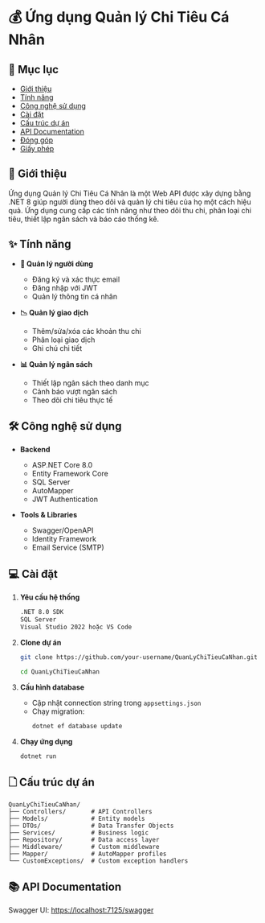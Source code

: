 # 💰 Ứng dụng Quản lý Chi Tiêu Cá Nhân






## 📑 Mục lục

- [Giới thiệu](#-giới-thiệu)
- [Tính năng](#-tính-năng)
- [Công nghệ sử dụng](#-công-nghệ-sử-dụng)
- [Cài đặt](#-cài-đặt)
- [Cấu trúc dự án](#-cấu-trúc-dự-án)
- [API Documentation](#-api-documentation)
- [Đóng góp](#-đóng-góp)
- [Giấy phép](#-giấy-phép)

## 🌟 Giới thiệu

Ứng dụng Quản lý Chi Tiêu Cá Nhân là một Web API được xây dựng bằng .NET 8 giúp người dùng theo dõi và quản lý chi tiêu của họ một cách hiệu quả. Ứng dụng cung cấp các tính năng như theo dõi thu chi, phân loại chi tiêu, thiết lập ngân sách và báo cáo thống kê.

## ✨ Tính năng

- **👤 Quản lý người dùng**

  - Đăng ký và xác thực email
  - Đăng nhập với JWT
  - Quản lý thông tin cá nhân

- **📉 Quản lý giao dịch**

  - Thêm/sửa/xóa các khoản thu chi
  - Phân loại giao dịch
  - Ghi chú chi tiết

- **📊 Quản lý ngân sách**

  - Thiết lập ngân sách theo danh mục
  - Cảnh báo vượt ngân sách
  - Theo dõi chi tiêu thực tế

## 🛠 Công nghệ sử dụng

- **Backend**

  - ASP.NET Core 8.0
  - Entity Framework Core
  - SQL Server
  - AutoMapper
  - JWT Authentication

- **Tools & Libraries**

  - Swagger/OpenAPI
  - Identity Framework
  - Email Service (SMTP)

## 💻 Cài đặt

1. **Yêu cầu hệ thống**

   ```bash
   .NET 8.0 SDK
   SQL Server
   Visual Studio 2022 hoặc VS Code
   ```

2. **Clone dự án**

   ```bash
   git clone https://github.com/your-username/QuanLyChiTieuCaNhan.git

   cd QuanLyChiTieuCaNhan
   ```

3. **Cấu hình database**

   - Cập nhật connection string trong `appsettings.json`
   - Chạy migration:
     ```bash
     dotnet ef database update
     ```

4. **Chạy ứng dụng**

   ```bash
   dotnet run
   ```

## 🗋 Cấu trúc dự án

```plaintext
QuanLyChiTieuCaNhan/
├── Controllers/       # API Controllers
├── Models/            # Entity models
├── DTOs/              # Data Transfer Objects
├── Services/          # Business logic
├── Repository/        # Data access layer
├── Middleware/        # Custom middleware
├── Mapper/            # AutoMapper profiles
└── CustomExceptions/  # Custom exception handlers
```

## 📚 API Documentation

Swagger UI: [https://localhost:7125/swagger](https://localhost:7125/swagger)

